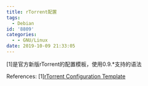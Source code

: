 ```yaml
---
title: rTorrent配置
tags:
  - Debian
id: '8809'
categories:
  - - GNU/Linux
date: 2019-10-09 21:33:05
---
```



<!-- more -->
\[1\]是官方新版rTorrent的配置模板，使用0.9.*支持的语法

References:
\[1\][rTorrent Configuration Template](https://github.com/rakshasa/rtorrent/wiki/CONFIG-Template)